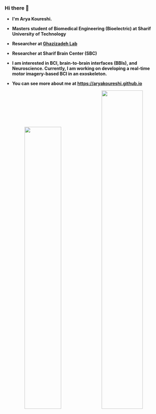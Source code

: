### Hi there 👋

- **I'm Arya Koureshi.**  
- **Masters student of Biomedical Engineering (Bioelectric) at Sharif University of Technology**
- **Researcher at [Ghazizadeh Lab](https://www.ghazizadehlab.org/index.php/people/)**
- **Researcher at Sharif Brain Center (SBC)**

- **I am interested in BCI, brain-to-brain interfaces (BBIs), and Neuroscience. Currently, I am working on developing a real-time motor imagery-based BCI in an exoskeleton.**
- **You can see more about me at https://aryakoureshi.github.io**

<p align="center">
  <img width="48%" src="https://github-readme-stats.vercel.app/api?username=aryakoureshi&show_icons=true&theme=transparent" />
  <img width="51%" src="https://github-readme-streak-stats.herokuapp.com/?user=aryakoureshi&theme=transparent" />
</p>

<!--
**AryaKoureshi/AryaKoureshi** is a ✨ _special_ ✨ repository because its `README.md` (this file) appears on your GitHub profile.

Here are some ideas to get you started:

- 🔭 I’m currently working on ...
- 🌱 I’m currently learning ...
- 👯 I’m looking to collaborate on ...
- 🤔 I’m looking for help with ...
- 💬 Ask me about ...
- 📫 How to reach me: ...
- 😄 Pronouns: ...
- ⚡ Fun fact: ...
-->
